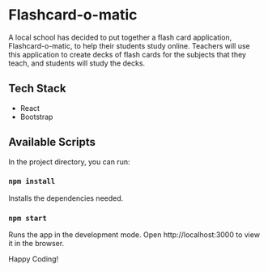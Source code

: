 # Flashcard-o-matic
A local school has decided to put together a flash card application, Flashcard-o-matic, to help their students study online. Teachers will use this application to create decks of flash cards for the subjects that they teach, and students will study the decks.

 ## Tech Stack
  - React 
  - Bootstrap

## Available Scripts

In the project directory, you can run:

### `npm install`

Installs the dependencies needed.

### `npm start`

Runs the app in the development mode.
Open http://localhost:3000 to view it in the browser.

Happy Coding!



